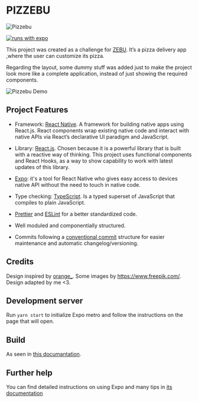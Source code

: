 # PIZZEBU

![Pizzebu](https://i.imgur.com/PJF33az.png)

[![runs with expo](https://img.shields.io/badge/Runs%20with%20Expo-000.svg?style=flat-square&logo=EXPO&labelColor=f3f3f3&logoColor=000)](https://expo.io/)

This project was created as a challenge for [ZEBU](https://www.zebu.io/).
It’s a pizza delivery app ,where the user can customize its pizza.

Regarding the layout, some dummy stuff was added just to make the project look more like a complete application, instead of just showing the required components.

![Pizzebu Demo](https://i.imgur.com/LH8VZPm.gif)

## Project Features

* Framework:  [React Native](https://reactnative.dev/). A framework for building native apps using React.js. React components wrap existing native code and interact with native APIs via React’s declarative UI paradigm and JavaScript.

* Library:  [React.js](https://reactjs.org/). Chosen because it is a powerful library that is built with a reactive way of thinking. This project uses functional components and React Hooks, as a way to show capability to work with latest updates of this library.

* [Expo](https://expo.io/): it's a tool for React Native who gives easy access to devices native API without the need to touch in native code.

* Type checking: [TypeScript](https://www.typescriptlang.org/).  Is a typed superset of JavaScript that compiles to plain JavaScript.

* [Prettier](https://prettier.io/) and [ESLint](https://eslint.org/) for a better standardized code.

* Well moduled and componentially structured.

* Commits following a [conventional commit](https://www.conventionalcommits.org/) structure for easier maintenance and automatic changelog/versioning.

## Credits

Design inspired by [orange_](https://dribbble.com/shots/6471916-Custome-Pizza-Interaction).
Some images by https://www.freepik.com/.
Design adapted by me <3.

## Development server

Run `yarn start` to initialize Expo metro and follow the instructions on the page that will open.

## Build

As seen in [this documantation](https://docs.expo.io/versions/latest/distribution/building-standalone-apps/).

## Further help

You can find detailed instructions on using Expo and many tips in [its documentation](https://docs.expo.io/versions/latest/)

